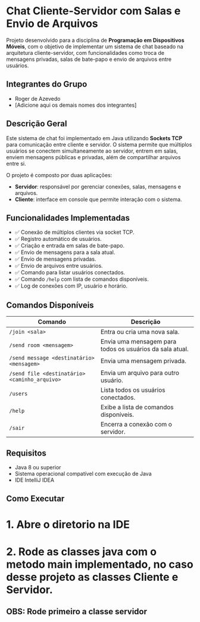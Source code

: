 # Chat Cliente-Servidor com Salas e Envio de Arquivos

Projeto desenvolvido para a disciplina de **Programação em Dispositivos Móveis**, com o objetivo de implementar um sistema de chat baseado na arquitetura cliente-servidor, com funcionalidades como troca de mensagens privadas, salas de bate-papo e envio de arquivos entre usuários.

## Integrantes do Grupo

- Roger de Azevedo  
- [Adicione aqui os demais nomes dos integrantes]

## Descrição Geral

Este sistema de chat foi implementado em Java utilizando **Sockets TCP** para comunicação entre cliente e servidor. O sistema permite que múltiplos usuários se conectem simultaneamente ao servidor, entrem em salas, enviem mensagens públicas e privadas, além de compartilhar arquivos entre si.

O projeto é composto por duas aplicações:
- **Servidor**: responsável por gerenciar conexões, salas, mensagens e arquivos.
- **Cliente**: interface em console que permite interação com o sistema.

## Funcionalidades Implementadas

- ✅ Conexão de múltiplos clientes via socket TCP.
- ✅ Registro automático de usuários.
- ✅ Criação e entrada em salas de bate-papo.
- ✅ Envio de mensagens para a sala atual.
- ✅ Envio de mensagens privadas.
- ✅ Envio de arquivos entre usuários.
- ✅ Comando para listar usuários conectados.
- ✅ Comando `/help` com lista de comandos disponíveis.
- ✅ Log de conexões com IP, usuário e horário.

## Comandos Disponíveis

| Comando | Descrição |
|--------|------------|
| `/join <sala>` | Entra ou cria uma nova sala. |
| `/send room <mensagem>` | Envia uma mensagem para todos os usuários da sala atual. |
| `/send message <destinatário> <mensagem>` | Envia uma mensagem privada. |
| `/send file <destinatário> <caminho_arquivo>` | Envia um arquivo para outro usuário. |
| `/users` | Lista todos os usuários conectados. |
| `/help` | Exibe a lista de comandos disponíveis. |
| `/sair` | Encerra a conexão com o servidor. |

## Requisitos

- Java 8 ou superior
- Sistema operacional compatível com execução de Java
- IDE  IntelliJ IDEA

## Como Executar

# 1. Abre o diretorio na IDE

# 2. Rode as classes java com o metodo main implementado, no caso desse projeto as classes Cliente e Servidor.

## OBS: Rode primeiro a classe servidor





